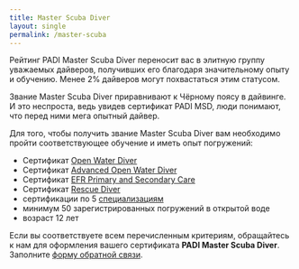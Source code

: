 ```yaml
---
title: Master Scuba Diver
layout: single
permalink: /master-scuba
---
```


Рейтинг PADI Master Scuba Diver переносит вас в элитную группу уважаемых дайверов, получивших его благодаря значительному опыту и обучению. Менее 2% дайверов могут похвастаться этим статусом.

Звание Master Scuba Diver приравнивают к Чёрному поясу в дайвинге. И это неспроста, ведь увидев сертификат PADI MSD, люди понимают, что перед ними мега опытный дайвер.

Для того, чтобы получить звание Master Scuba Diver вам необходимо пройти соответствующее обучение и иметь опыт погружений:
* Сертификат [Open Water Diver](/owd)
* Сертификат [Advanced Open Water Diver](/aowd)
* Сертификат [EFR Primary and Secondary Care](/efr)
* Сертификат [Rescue Diver](/rescue)
* сертификации по 5 [специализациям](/specializations)
* минимум 50 зарегистрированных погружений в открытой воде
* возраст 12 лет

Если вы соответствуете всем перечисленным критериям, обращайтесь к нам для оформления вашего сертификата **PADI Master Scuba Diver**. Заполните [форму обратной связи](/feedback).